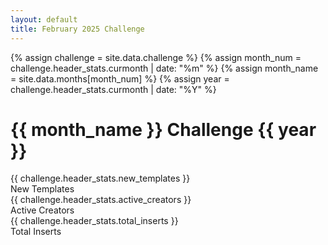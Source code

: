 ```yaml
---
layout: default
title: February 2025 Challenge
---
```

<link rel="stylesheet" href="{{ '/assets/css/challenge.css' | relative_url }}">

{% assign challenge = site.data.challenge %}
{% assign month_num = challenge.header_stats.curmonth | date: "%m" %}
{% assign month_name = site.data.months[month_num] %}
{% assign year = challenge.header_stats.curmonth | date: "%Y" %}

<h1 class="challenge-title">{{ month_name }} Challenge {{ year }}</h1>

<div class="countdown-container">
    <p id="countdown" class="countdown"></p>
</div>

<div class="challenge-stats">
    <div class="stat-button">
        <div class="stat-value">{{ challenge.header_stats.new_templates }}</div>
        <div class="stat-label">New Templates</div>
    </div>
    <div class="stat-button">
        <div class="stat-value">{{ challenge.header_stats.active_creators }}</div>
        <div class="stat-label">Active Creators</div>
    </div>
    <div class="stat-button">
        <div class="stat-value">{{ challenge.header_stats.total_inserts }}</div>
        <div class="stat-label">Total Inserts</div>
    </div>
</div>

<script>
// Set the date we're counting down to using the curmonth from challenge.json
const curMonth = new Date('{{ challenge.header_stats.curmonth }}');
const lastDay = new Date(curMonth.getFullYear(), curMonth.getMonth() + 1, 0);
const countDownDate = new Date(lastDay.setHours(23, 59, 59)).getTime();

// Update the countdown every second
const x = setInterval(function() {
    const now = new Date().getTime();
    const distance = countDownDate - now;
    
    const days = Math.floor(distance / (1000 * 60 * 60 * 24));
    const hours = Math.floor((distance % (1000 * 60 * 60 * 24)) / (1000 * 60 * 60));
    const minutes = Math.floor((distance % (1000 * 60 * 60)) / (1000 * 60));
    const seconds = Math.floor((distance % (1000 * 60)) / 1000);
    
    document.getElementById("countdown").innerHTML = 
        `${days}d ${hours}h ${minutes}m ${seconds}s remaining`;
    
    if (distance < 0) {
        clearInterval(x);
        document.getElementById("countdown").innerHTML = "Challenge has ended";
    }
}, 1000);
</script>
